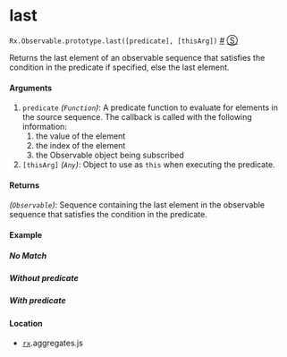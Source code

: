 # last

`Rx.Observable.prototype.last([predicate], [thisArg])`
<a href="#rxobservableprototypelastpredicate-thisarg">#</a> [&#x24C8;](https://github.com/Reactive-Extensions/RxJS/blob/master/rx.aggregates.js#L634-L639 "View in source") 

Returns the last element of an observable sequence that satisfies the condition in the predicate if specified, else the last element.

#### Arguments
1. `predicate` *(`Function`)*: A predicate function to evaluate for elements in the source sequence. The callback is called with the following information:
    1. the value of the element
    2. the index of the element
    3. the Observable object being subscribed
2. `[thisArg]` *(`Any`)*: Object to use as `this` when executing the predicate.

#### Returns
*(`Observable`)*: Sequence containing the last element in the observable sequence that satisfies the condition in the predicate.

#### Example

##### No Match

[](http://jsbin.com/mukum/1/embed?js,console)

##### Without predicate

[](http://jsbin.com/zacije/1/embed?js,console)

##### With predicate

[](http://jsbin.com/coyam/1/embed?js,console)

#### Location

- [`rx`](https://www.npmjs.org/package/rx).aggregates.js